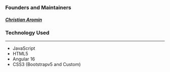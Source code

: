 ### Founders and Maintainers
##### [Christian Aromin](https://github.com/Caromin)

### Technology Used
---
- JavaScript
- HTML5
- Angular 16
- CSS3 (Bootstrapv5 and Custom)